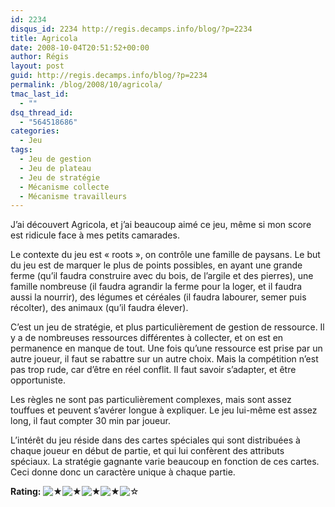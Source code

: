 ```yaml
---
id: 2234
disqus_id: 2234 http://regis.decamps.info/blog/?p=2234
title: Agricola
date: 2008-10-04T20:51:52+00:00
author: Régis
layout: post
guid: http://regis.decamps.info/blog/?p=2234
permalink: /blog/2008/10/agricola/
tmac_last_id:
  - ""
dsq_thread_id:
  - "564518686"
categories:
  - Jeu
tags:
  - Jeu de gestion
  - Jeu de plateau
  - Jeu de stratégie
  - Mécanisme collecte
  - Mécanisme travailleurs
---
```

J’ai découvert Agricola, et j’ai beaucoup aimé ce jeu, même si mon score est ridicule face à mes petits camarades.

Le contexte du jeu est « roots », on contrôle une famille de paysans. Le but du jeu est de marquer le plus de points possibles, en ayant une grande ferme (qu’il faudra construire avec du bois, de l’argile et des pierres), une famille nombreuse (il faudra agrandir la ferme pour la loger, et il faudra aussi la nourrir), des légumes et céréales (il faudra labourer, semer puis récolter), des animaux (qu’il faudra élever).

C’est un jeu de stratégie, et plus particulièrement de gestion de ressource. Il y a de nombreuses ressources différentes à collecter, et on est en permanence en manque de tout. Une fois qu’une ressource est prise par un autre joueur, il faut se rabattre sur un autre choix. Mais la compétition n’est pas trop rude, car d’être en réel conflit. Il faut savoir s’adapter, et être opportuniste.

Les règles ne sont pas particulièrement complexes, mais sont assez touffues et peuvent s’avérer longue à expliquer. Le jeu lui-même est assez long, il faut compter 30 min par joueur.

L’intérêt du jeu réside dans des cartes spéciales qui sont distribuées à chaque joueur en début de partie, et qui lui confèrent des attributs spéciaux. La stratégie gagnante varie beaucoup en fonction de ces cartes. Ceci donne donc un caractère unique à chaque partie.

**Rating:** ![&#9733;](/blog/wp-content/plugins/xavins-review-ratings/default/star.png "4/5")![&#9733;](/blog/wp-content/plugins/xavins-review-ratings/default/star.png "4/5")![&#9733;](/blog/wp-content/plugins/xavins-review-ratings/default/star.png "4/5")![&#9733;](/blog/wp-content/plugins/xavins-review-ratings/default/star.png "4/5")![&#9734;](/blog/wp-content/plugins/xavins-review-ratings/default/blank_star.png "4/5") 
